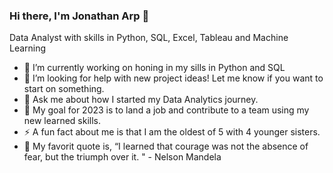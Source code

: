 ### Hi there, I'm Jonathan Arp 👋

Data Analyst with skills in Python, SQL, Excel, Tableau and Machine Learning

- 🔭 I’m currently working on honing in my sills in Python and SQL
- 🤔 I’m looking for help with new project ideas! Let me know if you want to start on something.
- 💬 Ask me about how I started my Data Analytics journey.
- 💯 My goal for 2023 is to land a job and contribute to a team using my new learned skills.
- ⚡ A fun fact about me is that I am the oldest of 5 with 4 younger sisters.
- 💬 My favorit quote is, “I learned that courage was not the absence of fear, but the triumph over it. " - Nelson Mandela
